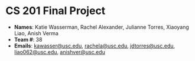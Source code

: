 # CS 201 Final Project

- **Names**: Katie Wasserman, Rachel Alexander, Julianne Torres, Xiaoyang Liao, Anish Verma
- **Team #**: 38
- **Emails**: kawasser@usc.edu, rachela@usc.edu, jdtorres@usc.edu, liao062@usc.edu, anishver@usc.edu
